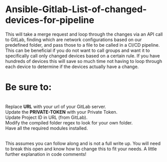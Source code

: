 # Ansible-Gitlab-List-of-changed-devices-for-pipeline
This will take a merge request and loop through the changes via an API call to GitLab, finding which are network configurations based on our predefined folder, and pass those to a file to be called in a CI/CD pipeline. This can be beneficial if you do not want to call groups and want it to specifically call only changed devices based on a certain rule. If you have hundreds of devices this will save so much time not having to loop through each device to determine if the devices actually have a change.

<h1>Be sure to:</h1><br>
Replace <b>URL</b> with your url of your GitLab server.<br>
Update the <b>PRIVATE-TOKEN</b> with your Private Token.<br>
Update Project ID in URL (from GitLab).<br>
Modify the compiled folder regex to look for your own folder.<br>
Have all the required modules installed.<br><br>

This assumes you can follow along and is not a full write up. You will need to break this open and know how to change this to fit your needs.
A little further explanation in code comments!

